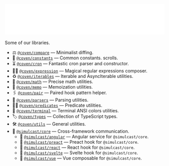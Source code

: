 <img src="https://raw.githubusercontent.com/covenengineering/libraries/main/logo.svg" height="96" />

Some of our libraries.

- ⚖️ [`@coven/compare`](https://coven.to/compare) — Minimalist diffing.
- 🧱 [`@coven/constants`](https://coven.to/constants) — Common constants.
  scrolls.
- ⏳ [`@coven/cron`](https://coven.to/cron) — Fantastic cron parser and
  constructor.
- 🧙‍♀️ [`@coven/expression`](https://coven.to/expression) — Magical regular
  expressions composer.
- ♻️ [`@coven/iterables`](https://coven.to/iterables) — Iterable and
  AsyncIterable utilities.
- 🧮 [`@coven/math`](https://coven.to/math) — Precise math utilities.
- 💾 [`@coven/memo`](https://coven.to/memo) — Memoization utilities.
- 🖇️ [`@coven/pair`](https://coven.to/pair) — Paired hook pattern helper.
- 💫 [`@coven/parsers`](https://coven.to/parsers) — Parsing utilities.
- 🕵️‍♀️ [`@coven/predicates`](https://coven.to/predicates) — Predicate utilities.
- 🌈 [`@coven/terminal`](https://coven.to/terminal) — Terminal ANSI colors
  utilities.
- 🏷️ [`@coven/types`](https://coven.to/types) — Collection of TypeScript types.
- 🛠️ [`@coven/utils`](https://coven.to/utils) — General utilities.
- 📡 [`@simulcast/core`](https://simulcast.coven.to/core) — Cross-framework
  communication.
    - 📡 [`@simulcast/angular`](https://simulcast.coven.to/angular) — Angular
      service for `@simulcast/core`.
    - 📡 [`@simulcast/preact`](https://simulcast.coven.to/preact) — Preact hook
      for `@simulcast/core`.
    - 📡 [`@simulcast/react`](https://simulcast.coven.to/react) — React hook for
      `@simulcast/core`.
    - 📡 [`@simulcast/svelte`](https://simulcast.coven.to/svelte) — Svelte hook
      for `@simulcast/core`.
    - 📡 [`@simulcast/vue`](https://simulcast.coven.to/vue) — Vue composable for
      `@simulcast/core`.
